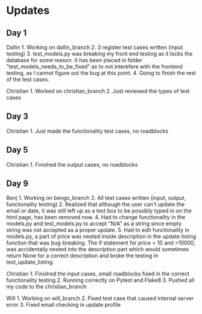 # Updates

## Day 1

Dallin  1. Working on dallin_branch
        2. 3 register test cases written (input testing)
        3. test_models.py was breaking my front end testing as it 
        locks the database for some reason. It has been placed 
        in folder "test_models_needs_to_be_fixed" as to not interefere 
        with the frontend testing, as I cannot figure out the bug at this point.
        4. Going to finish the rest of the test cases.

Christian
        1. Worked on christian_branch
        2. Just reviewed the types of test cases

## Day 3

Christian
        1. Just made the functionality test cases, no roadblocks

## Day 5

Christian
        1. Finished the output cases, no roadblocks

## Day 9

Benj    1. Working on bengo_branch
        2. All test cases written (input, output, functionality testing)
        2. Realized that although the user can't update the email or date,
        it was still left up as a text box to be possibly typed in on the html
        page, has been removed now.
        4. Had to change functionality in the models.py and test_models.py
        to accept "N/A" as a string since empty string was not accepted as a
        proper update.
        5. Had to edit functionality in models.py, a part of price was nested
        inside description in the update listing function that was bug-breaking.
        The if statement for price < 10 and >10000, was accidentally nested into
        the description part which would sometimes return None for a correct 
        description and broke the testing in test_update_listing.

Christian
        1. Finished the input cases, small roadblocks fixed in the correct functionality testing
        2. Running correctly on Pytest and Flake8
        3. Pushed all my code to the christian_branch

Will
        1. Working on will_branch
        2. Fixed test case that caused internal server error
        3. Fixed email checking in update profile